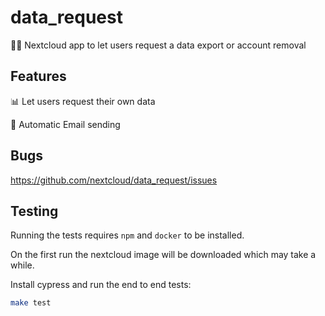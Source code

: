 # data_request
:man_judge: Nextcloud app to let users request a data export or account removal


## Features

📊 Let users request their own data

💬 Automatic Email sending 


## Bugs

https://github.com/nextcloud/data_request/issues

## Testing

Running the tests requires `npm` and `docker` to be installed.

On the first run the nextcloud image will be downloaded
which may take a while.

Install cypress and run the end to end tests:

```bash
make test
```

